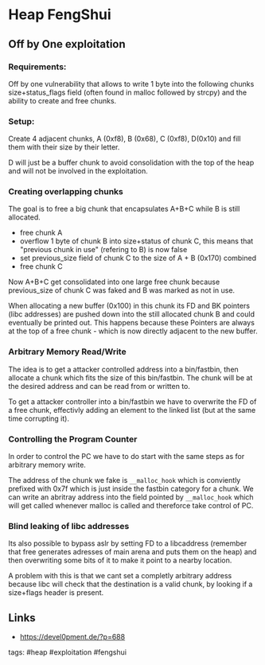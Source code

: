 # Heap FengShui

## Off by One exploitation

### Requirements:

Off by one vulnerability that allows to write 1 byte into the following chunks size+status_flags field (often found in malloc followed by strcpy) and the ability to create and free chunks.

### Setup:

Create 4 adjacent chunks, A (0xf8), B (0x68), C (0xf8), D(0x10) and fill them with their size by their letter.

D will just be a buffer chunk to avoid consolidation with the top of the heap and will not be involved in the exploitation.

### Creating overlapping chunks

The goal is to free a big chunk that encapsulates A+B+C while B is still allocated.

* free chunk A
* overflow 1 byte of chunk B into size+status of chunk C, this means that "previous chunk in use" (refering to B) is now false
* set previous_size field of chunk C to the size of A + B (0x170) combined
* free chunk C

Now A+B+C get consolidated into one large free chunk because previous_size of chunk C was faked and B was marked as not in use.

When allocating a new buffer (0x100) in this chunk its FD and BK pointers (libc addresses) are pushed down into the still allocated chunk B and could eventually be printed out. This happens because these Pointers are always at the top of a free chunk - which is now directly adjacent to the new buffer.


### Arbitrary Memory Read/Write

The idea is to get a attacker controlled address into a bin/fastbin, then allocate a chunk which fits the size of this bin/fastbin. The chunk will be at the desired address and can be read from or written to.

To get a attacker controller into a bin/fastbin we have to overwrite the FD of a free chunk, effectivly adding an element to the linked list (but at the same time corrupting it).


### Controlling the Program Counter

In order to control the PC we have to do start with the same steps as for arbitrary memory write.

The address of the chunk we fake is `__malloc_hook` which is conviently prefixed with 0x7f which is just inside the fastbin category for a chunk. We can write an abritray address into the field pointed by `__malloc_hook` which will get called whenever malloc is called and thereforce take control of PC.


### Blind leaking of libc addresses

Its also possible to bypass aslr by setting FD to a libcaddress (remember that free generates adresses of main arena and puts them on the heap) and then overwriting some bits of it to make it point to a nearby location.

A problem with this is that we cant set a completly arbitrary address because libc will check that the destination is a valid chunk, by looking if a size+flags header is present.


## Links

* https://devel0pment.de/?p=688


tags: #heap #exploitation #fengshui 
